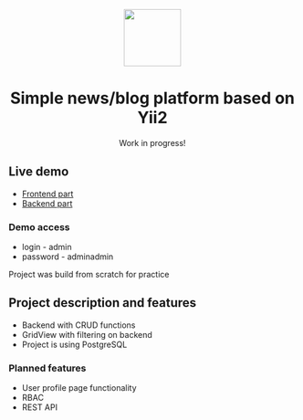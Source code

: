 <p align="center">
    <a href="https://github.com/yiisoft" target="_blank">
        <img src="https://avatars0.githubusercontent.com/u/993323" height="100px">
    </a>
    <h1 align="center">Simple news/blog platform based on Yii2</h1>
</p>
<p align="center">Work in progress!</p>
<h2>Live demo</h2>
<ul>
    <li><a target="_blank" href="http://blog.andreydev.ru">Frontend part</a></li>
    <li><a target="_blank" href="http://backend.blog.andreydev.ru">Backend part</a></li>
</ul>
<h3>Demo access</h3>
<ul>
    <li>login - admin</li>
    <li>password - adminadmin</li>
</ul>
<p>Project was build from scratch for practice</p>
<h2>Project description and features</h2>
<ul>
    <li>Backend with CRUD functions</li>
    <li>GridView with filtering on backend</li>
    <li>Project is using PostgreSQL</li>
</ul>
<h3>Planned features</h3>
<ul>
    <li>User profile page functionality</li>
    <li>RBAC</li>
    <li>REST API</li>
</ul>
